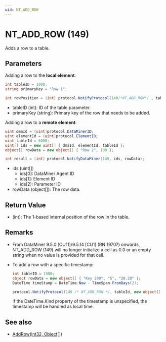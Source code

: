 ```yaml
---
uid: NT_ADD_ROW
---
```


# NT_ADD_ROW (149)

Adds a row to a table.

## Parameters

Adding a row to the **local element**:

```csharp
int tableID = 1000;
string primaryKey = "Row 1";

int rowPosition = (int) protocol.NotifyProtocol(149/*NT_ADD_ROW*/ , tableID, primaryKey);
```

- tableID (int): ID of the table parameter.
- primaryKey (string): Primary key of the row that needs to be added.

Adding a row to a **remote element**:

```csharp
uint dmaId = (uint)protocol.DataMinerID;
uint elementId = (uint)protocol.ElementID;
uint tableId = 6000;
uint[] ids = new uint[] { dmaId, elementId, tableId };
object[] rowData = new object[] { "Row 2", 100 };

int result = (int) protocol.NotifyDataMiner(149, ids, rowData);
```

- ids (uint[])
  - ids[0]: DataMiner Agent ID
  - ids[1]: Element ID
  - ids[2]: Parameter ID
- rowData (object[]): The row data.

## Return Value

- (int): The 1-based internal position of the row in the table.

## Remarks

- From DataMiner 9.5.0 [CU11]/9.5.14 [CU1] (RN 19707) onwards, NT_ADD_ROW (149) will no longer initialize a cell as 0.0 or an empty string when no value is provided for that cell.
- To add a row with a specific timestamp:

  ```csharp
  int tableID = 1000;
  object rowData = new object[] { "Key 200", "S", "20.20" };
  DateTime timeStamp = DateTime.Now - TimeSpan.FromDays(2);

  protocol.NotifyProtocol(149 /* NT_ADD_ROW */, tableId, new object[] { rowData, timeStamp });
  ```

  If the DateTime.Kind property of the timestamp is unspecified, the timestamp will be handled as local time.

## See also

- [AddRow(Int32, Object[])](xref:Skyline.DataMiner.Scripting.SLProtocol.AddRow(System.Int32,System.Object[]))
